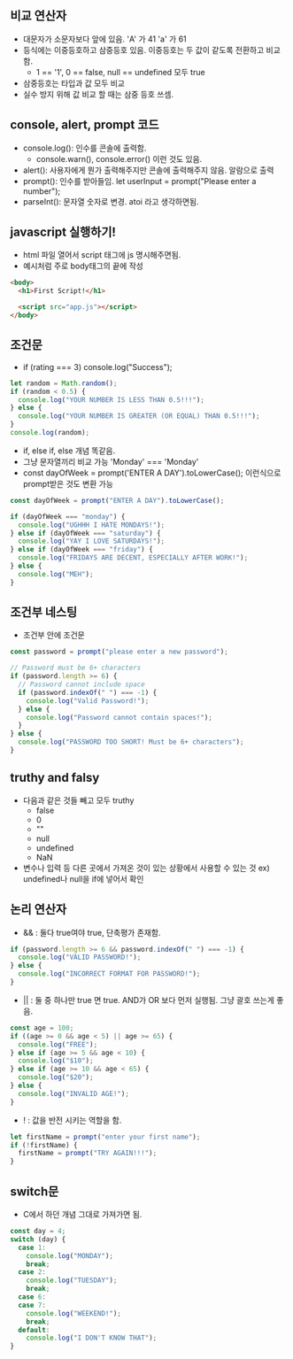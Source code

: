 ## 비교 연산자

- 대문자가 소문자보다 앞에 있음. 'A' 가 41 'a' 가 61
- 등식에는 이중등호하고 삼중등호 있음. 이중등호는 두 값이 같도록 전환하고 비교함.
  - 1 == '1', 0 == false, null == undefined 모두 true
- 삼중등호는 타입과 값 모두 비교
- 실수 방지 위해 값 비교 할 때는 삼중 등호 쓰셈.

## console, alert, prompt 코드

- console.log(): 인수를 콘솔에 출력함.
  - console.warn(), console.error() 이런 것도 있음.
- alert(): 사용자에게 뭔가 출력해주지만 콘솔에 출력해주지 않음. 알람으로 출력
- prompt(): 인수를 받아들임. let userInput = prompt("Please enter a number");
- parseInt(): 문자열 숫자로 변경. atoi 라고 생각하면됨.

## javascript 실행하기!

- html 파일 열어서 script 태그에 js 명시해주면됨.
- 예시처럼 주로 body태그의 끝에 작성

```html
<body>
  <h1>First Script!</h1>

  <script src="app.js"></script>
</body>
```

## 조건문

- if (rating === 3) console.log("Success");

```js
let random = Math.random();
if (random < 0.5) {
  console.log("YOUR NUMBER IS LESS THAN 0.5!!!");
} else {
  console.log("YOUR NUMBER IS GREATER (OR EQUAL) THAN 0.5!!!");
}
console.log(random);
```

- if, else if, else 개념 똑같음.
- 그냥 문자열끼리 비교 가능 'Monday' === 'Monday'
- const dayOfWeek = prompt('ENTER A DAY').toLowerCase(); 이런식으로 prompt받은 것도 변환 가능

```js
const dayOfWeek = prompt("ENTER A DAY").toLowerCase();

if (dayOfWeek === "monday") {
  console.log("UGHHH I HATE MONDAYS!");
} else if (dayOfWeek === "saturday") {
  console.log("YAY I LOVE SATURDAYS!");
} else if (dayOfWeek === "friday") {
  console.log("FRIDAYS ARE DECENT, ESPECIALLY AFTER WORK!");
} else {
  console.log("MEH");
}
```

## 조건부 네스팅

- 조건부 안에 조건문

```js
const password = prompt("please enter a new password");

// Password must be 6+ characters
if (password.length >= 6) {
  // Password cannot include space
  if (password.indexOf(" ") === -1) {
    console.log("Valid Password!");
  } else {
    console.log("Password cannot contain spaces!");
  }
} else {
  console.log("PASSWORD TOO SHORT! Must be 6+ characters");
}
```

## truthy and falsy

- 다음과 같은 것들 빼고 모두 truthy
  - false
  - 0
  - ""
  - null
  - undefined
  - NaN
- 변수나 입력 등 다른 곳에서 가져온 것이 있는 상황에서 사용할 수 있는 것 ex) undefined나 null을 if에 넣어서 확인

## 논리 연산자

- && : 둘다 true여야 true, 단축평가 존재함.

```js
if (password.length >= 6 && password.indexOf(" ") === -1) {
  console.log("VALID PASSWORD!");
} else {
  console.log("INCORRECT FORMAT FOR PASSWORD!");
}
```

- || : 둘 중 하나만 true 면 true. AND가 OR 보다 먼저 실행됨. 그냥 괄호 쓰는게 좋음.

```js
const age = 100;
if ((age >= 0 && age < 5) || age >= 65) {
  console.log("FREE");
} else if (age >= 5 && age < 10) {
  console.log("$10");
} else if (age >= 10 && age < 65) {
  console.log("$20");
} else {
  console.log("INVALID AGE!");
}
```

- ! : 값을 반전 시키는 역할을 함.

```js
let firstName = prompt("enter your first name");
if (!firstName) {
  firstName = prompt("TRY AGAIN!!!");
}
```

## switch문

- C에서 하던 개념 그대로 가져가면 됨.

```js
const day = 4;
switch (day) {
  case 1:
    console.log("MONDAY");
    break;
  case 2:
    console.log("TUESDAY");
    break;
  case 6:
  case 7:
    console.log("WEEKEND!");
    break;
  default:
    console.log("I DON'T KNOW THAT");
}
```
